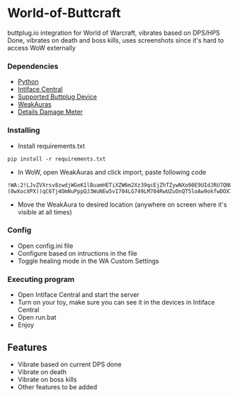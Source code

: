 # World-of-Buttcraft

buttplug.io integration for World of Warcraft, vibrates based on DPS/HPS Done, vibrates on death and boss kills, uses screenshots since it's hard to access WoW externally

### Dependencies

* [Python](https://www.python.org/downloads/release/python-3123/)
* [Intiface Central](https://github.com/intiface/intiface-central/releases)
* [Supported Buttplug Device](https://iostindex.com/?filter0Availability=Available,DIY&filter1Connection=Digital&filter2ButtplugSupport=4)
* [WeakAuras](https://www.curseforge.com/wow/addons/weakauras-2)
* [Details Damage Meter](https://www.curseforge.com/wow/addons/details)

### Installing

* Install requirements.txt
```
pip install -r requirements.txt
```

* In WoW, open WeakAuras and click import, paste following code
```
!WA:2!LJvZVXrsv8zwdjWGeK1lBuamHETiXZW6m2Xz39qcEjZhTZywNXo90E9UIdJRU7QNUw3tvDQQA)resa(c7joyUZbFdjo5)cqrRexBzHqIBiFH75paeVQ7E(UN8XYIis0s2t1V(vVQE)E)Qx9Qk)AZ2DwNzD(87YzHsFcfxTjJIpLyZOTyHCBC(QQ27Eoku6X4BgijmQ47VFv5rbyljRthF8k7Hp6Pcp2bT9WiWgDmoG4i9MH7GDrH(sVQuuxCWBzgRTwJeL06YCW8qbUowyVBvh4)bxRfyfHwJTAPrOcjg5OXC1QVvRtTdfswxt8HYGVWnKARMgAflvqdEiUAOqoQnMUF5HNgAspmnwd1dhld50bA6qeb(OJuMuJX1wybTYLh8v7qohtLnceXga7lW)NzP69Se1Pa835cpKd7GpDtxxbwoxUZquBaF3IrOsRA6nn1no3MX8bDOToGeG3n4kdWGTdCqsSvy8pReY9dwXtkde3DPL6qKEHwLTzDxAlpIpjOo2MzZwAhg335wm3BvnukT5ixjhfJIIpWqirCzHQekrEtRKr5Wl)767bsI9EyU2QAuIFHm8l4llpqoruxf3wvZfPaTc9JwJzVAiFFlK9EPbXDWO9QaAik3Ygr13hmTO4811nRS(gTABUETpQ9ovMFrnjpexsHGzzzdiWxXYIJ3NaatZWUwyErAy3KHWNzJ8vrVESgktQbFntEYY9J7kfbL(Wv1U9Yjpt0bWBfsoq5k7Y4DrYIZFJYl7cZwvhxkUFLuKI5F48A36wq3zHce4czpeF5n)hLT5hZwswI1kcMYRSRpJLasLuD2lK6WXodiRdHjkOtjAsGpHjwRpLiJvMP8Ir8TmxcTQ2c11RuFHHrNHSYoe6lNr2z9MlmjeKqcsjV6(Oab2XK0fd9OowIi(abe3P7OFS4YLY2a1rDrDgUVBdRHsewCb1KbZxyrTj6Tt8IMrTXszmPM0hhzv3ZN3ddsPxii9cZv9IxBU9w1RyQ3U(6T2AJkF68LgMXOwTg)(0wXocXPX))qC6Tj4OmNuPppQJ3WuNEw5vI704LG749LM704RwUZuOnQT5loAw9okfwDOX7byPrS0Idibo9PxPDySuTkz3T1aJNUBDwtbpId()AtHgdmE6u4ehw7KTM31Yf2Pw4v4yilENoyU4BFtEAZ)w0LIU(zj61wvIMbwH4N6afl46Acc4n03yR12EJOByPypsVleHwXkTfh7so0O1w6BSHHQInrHQHaP0kHmgD9d)gV7GsVI7sFxj(nTvbsHkoQB02q)b6nvX1kv3qV(cXoPA7L4kB0QT5dRwXCsc2qH1XZcKweYiG1i9nrH7wdkKc7pKr6reZqziwvRTATcVCt8bMXYkUC53FXPvRsPHtTmfFwV5yU8g6v(y9XD5VsCTSDjvvAz58Pf8KvEv10CtQ)rAksDpfDGVM9qne1F8bz88(tGvJvr3cJ62VCLYpYKzk7Gmr(7P3P6J2PxfVjnYhVTtFKmrOw911B9)Y4nmtAHtcJq5JG7Qb1eQL45APPYNCLr)Y3770VMfxMigO3S2MBRsRal9gjttQyOv9xdIdhaLF8QeguLR86BuiUMUH8WA(yeFeUMReqL7OjGJFsDeXoDC2LE7o2lnd4MWHvTqY(MRxo5kktu8olQ1BxNXcbzZBto25ZrVeGnB1E5r4xfKEQi(RcYNveySu7RtRfJKBWS3tDXbfl9smVhlzEwdd0U00Zjo6zetWvqysrfIaZmRiyXS2ZCXX2CyXHsVU4ilZnS9W27fDJJfbyF)1HJR2VmMwqHoKdpRDTkTmB3YSIHzV6HuEA01pjKMwS0vJU(8fke8MQ7bzFSzIWhYCW)PCpJqbUhf5)Xq5vaZ73)S9W4GkWOzlnqax07eeL0v1I(brZTw0LQszu85oaQQKfx7fpL7)umsGBjHqAhP3Lpw9MQsSO7vTlIqH(gDVOFA0QrF4LJ(zqZ3zCj8dtULO37hDgHMCdaWqCZZGM24KkQ3n4AKoughNEbDXs15CgxS7PQjbjwCbOqqbsQMKyVJpGXD2HJcoEN0gvDzu5fBzQ1crfAnrq)pGVFccC5tbaoPywXDVA0LohEvvsuholK64gDPtucadH5NL8tBb5j4B900xSz(m(ppF(8ZCrQK9jcILpE3EQJD6GdEZwpoeXXARf67RTJhrIpp9ZSymi)NpxWSs4aiTtUaTpjbAYFsSm1)M)g2bA9FRDcE1oOTeYP0UlZPTY539IeBG9DJVYTQv22CZG3kwikeilaeBVJ6wmnwJCi25zj2s1mw6Vj47LXqK0WqnsoNNCHEPxWx(NgR5NberI7rrV9PCMklP6KuvBUzt9uT75nzyD70gr3l46tZ7sElF0L4qSq99uOAeJ)1pnwws8yg45KulrLbxzno5jApke5aGesZ0m4hpTXYh3bzFu74BpYBKqYOUCVO85XV1JYf148(JA8Ps2CBZnwVPEWvgAchhzIE7G3zAZHao2MOiNZK2VKjqT(uTbdslGl(ddknnl5CeCGhIDBPhhd599DokJqqT(HalpmPJNSX9FVC5UFUC5FAVRQvh4WEv9zih3tcf42uiLe3ZsI8H1Jx1OBOVKuOQAHXvJ(LfmS9rcHQvvvMfvd(tG0iq(S34K(CtabUcyRkok2d2b78q0HEh33PSeX3tVfPBaJlxjK4CwPJQAD778y)wo0ZhzzYmxeWzDaxuKC5()K5Y9grfAC)h9R(x)JC5Yn(4qOENMCG048vFTGzHVxl1vHeLgQvsrFNG3T)E6aaP2YrBYBBwdg5pdYEg8dg6weMKCBjWDbiZ42LxU8kvFcJ1n)zd1byXn)OeFPXF(x)h)N)Hh)xMl472d9vAuNiqaFZXJNUyZWy9h0W8ujZont21Y)BzZtCwzNnRA0Fvq(ZC5WrEHS0aX)B9Sec4Akrkx3QvndD9Mgi)ap0mwqcvxsNRg9n3LtOkRI9Uy0Sgr)IZgNl2Znwh691M5V)KJ7nR390b5vE0ScR3V8TVt5vMD))6N8V)
```
* Move the WeakAura to desired location (anywhere on screen where it's visible at all times)

### Config

* Open config.ini file
* Configure based on intructions in the file
* Toggle healing mode in the WA Custom Settings


### Executing program

* Open Intiface Central and start the server
* Turn on your toy, make sure you can see it in the devices in Intiface Central
* Open run.bat
* Enjoy

## Features
- Vibrate based on current DPS done
- Vibrate on death
- Vibrate on boss kills
- Other features to be added
